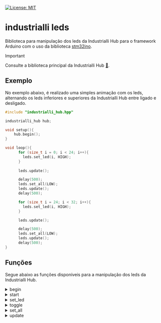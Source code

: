 [![License: MIT](https://img.shields.io/badge/License-MIT-yellow.svg)](https://opensource.org/licenses/MIT)

# industrialli leds

Biblioteca para manipulação dos leds da Industrialli Hub para o framework Arduino com o uso da biblioteca [stm32ino](https://github.com/stm32duino/).

> [!IMPORTANT]  
> Consulte a biblioteca principal da Industrialli Hub [🔗](https://github.com/Industrialli/Industrialli-Hub).

## Exemplo
No exemplo abaixo, é realizado uma simples animação com os leds, alternando os leds inferiores e superiores da Industrialli Hub entre ligado e desligado.

```cpp
#include "industrialli_hub.hpp"

industrialli_hub hub;

void setup(){
    hub.begin();
}

void loop(){
      for (size_t i = 0; i < 24; i++){
        leds.set_led(i, HIGH);
      }
		
      leds.update();

      delay(500);
      leds.set_all(LOW);
      leds.update();
      delay(500);

      for (size_t i = 24; i < 32; i++){
        leds.set_led(i, HIGH);
      }

      leds.update();

      delay(500);
      leds.set_all(LOW);
      leds.update();
      delay(500);
}
```

## Funções

Segue abaixo as funções disponíveis para a manipulação dos leds da Industrialli Hub.

<details>
<summary>begin</summary>

Inicializa os leds.

**Parâmetros:** void

**Retorno:** void

**Exemplo**
```cpp
leds.begin();
```
</details>

<details>
<summary>start</summary>

Realiza uma animação com os leds.

**Parâmetros:** void

**Retorno:** void

**Exemplo**
```cpp
leds.start();
```
</details>

<details>
<summary>set_led</summary>

Configura um estado para um led específico.

**Parâmetros:** 
- uint8_t: número do led entre 0 e 31;
- bool: estado do led: 0/LOW para desligar e 1/HIGH para ligar.

**Retorno:** void

**Exemplo**
```cpp
leds.set_led(0, HIGH);
leds.update();
```
</details>

<details>
<summary>toggle</summary>

Inverte o estado atual de um led específico.

**Parâmetros:** 
- uint8_t: número do led entre 0 e 31;

**Retorno:** void

**Exemplo**
```cpp
leds.toggle(0);
```
</details>

<details>
<summary>set_all</summary>

Configura um estado para todos os leds.

**Parâmetros:** 
- bool: estado dos leds: 0/LOW para desligar e 1/HIGH para ligar.

**Retorno:** void

**Exemplo**
```cpp
leds.set_all(HIGH);
leds.update();
```
</details>

<details>
<summary>update</summary>

Envia os estados dos leds para o CI.

**Parâmetros:** void

**Retorno:** void

**Exemplo**
```cpp
leds.set_all(HIGH);
leds.update();
```
</details>
